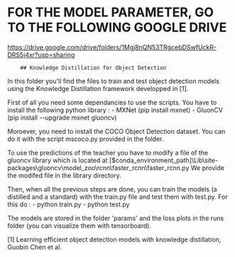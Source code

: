 # FOR THE MODEL PARAMETER, GO TO THE FOLLOWING GOOGLE DRIVE
https://drive.google.com/drive/folders/1Mgj8nQN53TRgcebDSwfUckR-DRS5j4xr?usp=sharing

		## Knowledge Distillation for Object Detection

In this folder you'll find the files to train and test object detection models using the Knowledge Distillation framework developped in [1].

First of all you need some dependancies to use the scripts. You have to install the following python library :
	- MXNet (pip install mxnet)
	- GluonCV (pip install --upgrade mxnet gluoncv)

Moroever, you need to install the COCO Object Detection dataset. You can do it with the script mscoco.py provided in the folder.

To use the predictions of the teacher you have to modify a file of the gluoncv library which is located at [$conda_environment_path]\Lib\site-packages\gluoncv\model_zoo\rcnn\faster_rcnn\faster_rcnn.py
We provide the modifed file in the library directory.

Then, when all the previous steps are done, you can train the models (a distilled and a standard) with the train.py file and test them with test.py.
For this do :
	- python train.py
	- python test.py

The models are stored in the folder 'params' and the loss plots in the runs folder (you can visualize them with tensorboard).


[1] Learning efficient object detection models with knowledge distillation, Guobin Chen et al.
